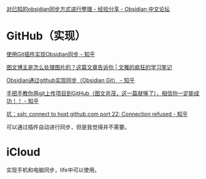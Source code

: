 [对已知的obsidian同步方式进行整理 - 经验分享 - Obsidian 中文论坛](https://forum-zh.obsidian.md/t/topic/29995)
# GitHub（实现）

[使用Git插件实现Obsidian同步 - 知乎](https://zhuanlan.zhihu.com/p/1904969745985442766)

[图文博主是怎么处理图片的？这篇文章告诉你 | 文雅的疯狂的学习笔记](https://www.aiexplorernote.com/article/how-to-upload-pics-with-github-pages-picgo-obsidian)

[Obsidian通过github实现同步（Obsidian Git） - 知乎](https://zhuanlan.zhihu.com/p/657924375)

[手把手教你用git上传项目到GitHub（图文并茂，这一篇就够了），相信你一定能成功！！ - 知乎](https://zhuanlan.zhihu.com/p/193140870)

[坑：ssh: connect to host github.com port 22: Connection refused - 知乎](https://zhuanlan.zhihu.com/p/521340971)

可以通过插件自动进行同步，但是我觉得并不需要。

# iCloud
实现手机和电脑同步，life中可以使用。